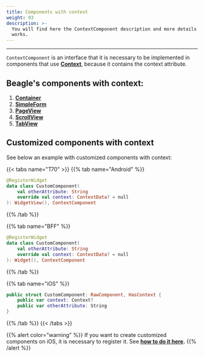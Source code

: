 ```yaml
---
title: Components with context
weight: 93
description: >-
  You will find here the ContextComponent description and more details on how it
  works.
---
```


---

`ContextComponent` is an interface that it is necessary to be implemented in components that use [**Context**](../../api/context/), because it contains the context attribute.

## Beagle's components with context:

1. [**Container**](../../api/components/layout/container.md)
2. [**SimpleForm**](../../api/components/form/simple-form-web.md)
3. [**PageView**](../../api/components/layout/pageview.md)
4. [**ScrollView**](../../api/components/layout/scrollview.md)
5. [**TabView**](../../api/components/ui/tabview.md)

## Customized components with context  

See below an example with customized components with context: 

{{< tabs name="T70" >}}
{{% tab name="Android" %}}
```kotlin
@RegisterWidget
data class CustomComponent(
    val otherAttribute: String
    override val context: ContextData? = null
): WidgetView(), ContextComponent
```
{{% /tab %}}

{{% tab name="BFF" %}}
```kotlin
@RegisterWidget
data class CustomComponent(
    val otherAttribute: String
    override val context: ContextData? = null
): Widget(), ContextComponent
```
{{% /tab %}}

{{% tab name="iOS" %}}
```swift
public struct CustomComponent: RawComponent, HasContext {
    public var context: Context?
    public var otherAttribute: String
}
```
{{% /tab %}}
{{< /tabs >}}

{{% alert color="warning" %}}
If you want to create customized components on iOS, it is necessary to register it. See [**how to do it here**](../customization/beagle-for-android/how-to-make-custom-widgets/)**.**
{{% /alert %}}
